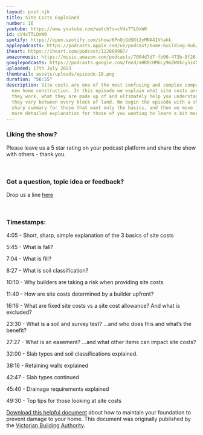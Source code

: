 ```yaml
---
layout: post.njk
title: Site Costs Explained
number: 16
youtube: https://www.youtube.com/watch?v=cV4sTTLOxW0
id: cV4sTTLOxW0
spotify: https://open.spotify.com/show/6PnOjGdSKtJyMNA41Vhakk
applepodcasts: https://podcasts.apple.com/us/podcast/home-building-hub/id1681936589
iheart: https://iheart.com/podcast/112809987/
amazonmusic: https://music.amazon.com/podcasts/7004d7d7-fb06-473b-8f26-8ce9992cac11
googlepodcasts: https://podcasts.google.com/feed/aHR0cHM6Ly9mZWVkcy5idXp6c3Byb3V0LmNvbS8yMTM5MTU1LnJzcw==
uploaded: 17th July 2023
thumbnail: assets/uploads/episode-16.png
duration: "56:55"
description: Site costs are one of the most confusing and complex components in
  new home construction. In this episode we explain what site costs are, how
  they work, what they are made up of and ultimately help you understand why
  they vary between every block of land. We begin the episode with a short and
  sharp summary for those that want only the basics, and then we move into the
  more detailed explanation for those of you wanting to learn a bit more.
---
```

### Liking the show?

Please leave us a 5 star rating on your podcast platform and share the show with others - thank you.

<br>

### Got a question, topic idea or feedback?

Drop us a line <a href="/contact" target="_blank">here</a>

<br>

### Timestamps:

4:05 - Short, sharp, simple explanation of the 3 basics of site costs

5:45 - What is fall?

7:04 - What is fill?

8:27 - What is soil classification?

10:10 - Why builders are taking a risk when providing site costs

11:40 - How are site costs determined by a builder upfront?

16:16 - What are fixed site costs vs a site cost allowance? And what is excluded?

23:30 - What is a soil and survey test? …and who does this and what’s the benefit?

27:27 - What is an easement? …and what other items can impact site costs?  

32:00 - Slab types and soil classifications explained.

38:16 - Retaining walls explained

42:47 - Slab types continued

45:40 - Drainage requirements explained

49:30 - Top tips for those looking at site costs

<a href="/assets/uploads/minimising-foundation-movement-damage-to-house.pdf" id="contact-us" target="_blank">Download this helpful document</a> about how to maintain your foundation to prevent damage to your home.  This document was originally published by the <a href="https://www.vba.vic.gov.au" id="contact-us" target="_blank">Victorian Building Authority</a>.